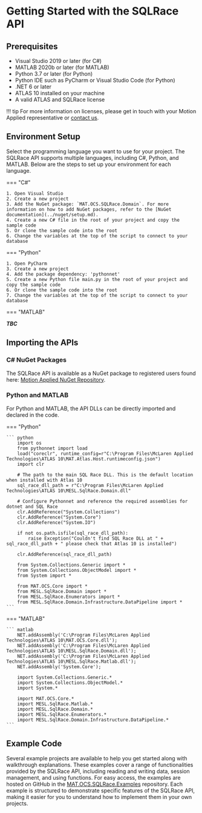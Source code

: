 # Getting Started with the SQLRace API

## Prerequisites

* Visual Studio 2019 or later (for C#)
* MATLAB 2020b or later (for MATLAB)
* Python 3.7 or later (for Python)
* Python IDE such as PyCharm or Visual Studio Code (for Python)
* .NET 6 or later
* ATLAS 10 installed on your machine
* A valid ATLAS and SQLRace license

!!! tip 
    For more information on licenses, please get in touch with your Motion Applied representative or [contact us](mailto:sales@mclarenapplied.com).

## Environment Setup

Select the programming language you want to use for your project. The SQLRace API supports multiple languages, including C#, Python, and MATLAB. Below are the steps to set up your environment for each language.

=== "C#"

    1. Open Visual Studio
    2. Create a new project
    3. Add the NuGet package: `MAT.OCS.SQLRace.Domain`. For more information on how to add NuGet packages, refer to the [NuGet documentation](../nuget/setup.md).
    4. Create a new C# file in the root of your project and copy the sample code
    5. Or clone the sample code into the root
    6. Change the variables at the top of the script to connect to your database

=== "Python"

    1. Open PyCharm
    3. Create a new project 
    4. Add the package dependency: 'pythonnet' 
    5. Create a new Python file main.py in the root of your project and copy the sample code
    6. Or clone the sample code into the root
    7. Change the variables at the top of the script to connect to your database

=== "MATLAB"

***TBC***

## Importing the APIs
### C# NuGet Packages
The SQLRace API is available as a NuGet package to registered users found here: [Motion Applied NuGet Repository](https://github.com/mat-docs/packages).

### Python and MATLAB
For Python and MATLAB, the API DLLs can be directly imported and declared in the code.

=== "Python"

    ``` python
        import os
        from pythonnet import load
        load("coreclr", runtime_config=r"C:\Program Files\McLaren Applied Technologies\ATLAS 10\MAT.Atlas.Host.runtimeconfig.json")
        import clr

        # The path to the main SQL Race DLL. This is the default location when installed with Atlas 10
        sql_race_dll_path = r"C:\Program Files\McLaren Applied Technologies\ATLAS 10\MESL.SqlRace.Domain.dll"

        # Configure Pythonnet and reference the required assemblies for dotnet and SQL Race
        clr.AddReference("System.Collections")
        clr.AddReference("System.Core")
        clr.AddReference("System.IO")

        if not os.path.isfile(sql_race_dll_path):
            raise Exception("Couldn't find SQL Race DLL at " + sql_race_dll_path + " please check that Atlas 10 is installed")

        clr.AddReference(sql_race_dll_path)

        from System.Collections.Generic import *
        from System.Collections.ObjectModel import *
        from System import *

        from MAT.OCS.Core import *
        from MESL.SqlRace.Domain import *
        from MESL.SqlRace.Enumerators import *
        from MESL.SqlRace.Domain.Infrastructure.DataPipeline import *
    ```

=== "MATLAB"

    ``` matlab
        NET.addAssembly('C:\Program Files\McLaren Applied Technologies\ATLAS 10\MAT.OCS.Core.dll');
        NET.addAssembly('C:\Program Files\McLaren Applied Technologies\ATLAS 10\MESL.SqlRace.Domain.dll');
        NET.addAssembly('C:\Program Files\McLaren Applied Technologies\ATLAS 10\MESL.SqlRace.Matlab.dll');
        NET.addAssembly('System.Core');

        import System.Collections.Generic.*
        import System.Collections.ObjectModel.*
        import System.*
        
        import MAT.OCS.Core.*
        import MESL.SqlRace.Matlab.*
        import MESL.SqlRace.Domain.*
        import MESL.SqlRace.Enumerators.*
        import MESL.SqlRace.Domain.Infrastructure.DataPipeline.*
    ```

## Example Code

Several example projects are available to help you get started along with walkthrough explanations. These examples cover a range of functionalities provided by the SQLRace API, including reading and writing data, session management, and using functions. For easy access, the examples are hosted on GitHub in the [MAT.OCS.SQLRace.Examples](https://github.com/mat-docs/MAT.OCS.SQLRace.Examples) repository. Each example is structured to demonstrate specific features of the SQLRace API, making it easier for you to understand how to implement them in your own projects. 
